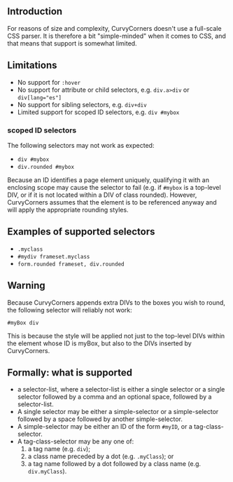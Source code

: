 ## Introduction ##

For reasons of size and complexity, CurvyCorners doesn't use a full-scale CSS parser. It is therefore a bit "simple-minded" when it comes to CSS, and that means that support is somewhat limited.

## Limitations ##

  * No support for `:hover`
  * No support for attribute or child selectors, e.g. `div.a>div` or `div[lang="es"]`
  * No support for sibling selectors, e.g. `div+div`
  * Limited support for scoped ID selectors, e.g. `div #mybox`

### scoped ID selectors ###

The following selectors may not work as expected:

  * `div #mybox`
  * `div.rounded #mybox`

Because an ID identifies a page element uniquely, qualifying it with an enclosing scope may cause the selector to fail (e.g. if `#mybox` is a top-level DIV, or if it is not located within a DIV of class rounded). However, CurvyCorners assumes that the element is to be referenced anyway and will apply the appropriate rounding styles.

## Examples of supported selectors ##

  * `.myclass`
  * `#mydiv frameset.myclass`
  * `form.rounded frameset, div.rounded`

## Warning ##

Because CurvyCorners appends extra DIVs to the boxes you wish to round, the following selector will reliably not work:
```
#myBox div
```
This is because the style will be applied not just to the top-level DIVs within the element whose ID is myBox, but also to the DIVs inserted by CurvyCorners.

## Formally: what is supported ##

  * a selector-list, where a selector-list is either a single selector or a single selector followed by a comma and an optional space, followed by a selector-list.
  * A single selector may be either a simple-selector or a simple-selector followed by a space followed by another simple-selector.
  * A simple-selector may be either an ID of the form `#myID`, or a tag-class-selector.
  * A tag-class-selector may be any one of:
    1. a tag name (e.g. `div`);
    1. a class name preceded by a dot (e.g. `.myClass`); or
    1. a tag name followed by a dot followed by a class name (e.g. `div.myClass`).
